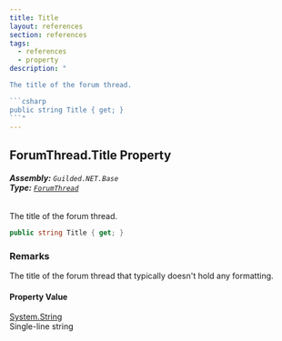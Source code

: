 ```yaml
---
title: Title
layout: references
section: references
tags:
  - references
  - property
description: "

The title of the forum thread.

```csharp
public string Title { get; }
```"
---
```


## ForumThread.Title Property
###### **Assembly:** `Guilded.NET.Base`<br/>**Type:** [`ForumThread`](ForumThread 'Guilded.NET.Base.Content.ForumThread')

The title of the forum thread.

```csharp
public string Title { get; }
```

### Remarks
  
The title of the forum thread that typically doesn't hold any formatting.

#### Property Value
[System.String](https://docs.microsoft.com/en-us/dotnet/api/System.String 'System.String')  
Single-line string